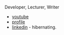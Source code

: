 Developer, Lecturer, Writer

- [youtube](https://youtube.com/@kangminchul)
- [profile](https://kangtegong.github.io)
- [linkedin](https://www.linkedin.com/in/minchulkang/) - hibernating. 
